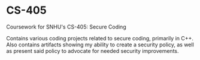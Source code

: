 # CS-405
Coursework for SNHU's CS-405: Secure Coding

Contains various coding projects related to secure coding, primarily in C++.  Also contains artifacts showing my ability to create a security policy, as well as present said policy to advocate for needed security improvements.
